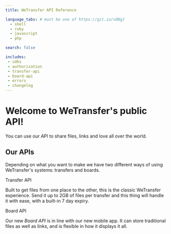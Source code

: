 ```yaml
---
title: WeTransfer API Reference

language_tabs: # must be one of https://git.io/vQNgJ
  - shell
  - ruby
  - javascript
  - php

search: false

includes:
 - sdks
 - authorization
 - transfer-api
 - board-api
 - errors
 - changelog
---
```


# Welcome to WeTransfer's public API!

You can use our API to share files, links and love all over the world.

## Our APIs

Depending on what you want to make we have two different ways of using WeTransfer's systems: transfers and boards.

<div class="two-col">
  <div class="col">
    <span class="two-col__title">Transfer API</span>
    <p>Built to get files from one place to the other, this is the classic WeTransfer experience. Send it up to 2GB of files per transfer and this thing will handle it with ease, with a built-in 7 day expiry.</p>
  </div>
  <div class="col">
    <span class="two-col__title">Board API</span>
    <p>Our new <em>Board API</em> is in line with our new mobile app. It can store traditional files as well as links, and is flexible in how it displays it all.</p>
  </div>
</div>
